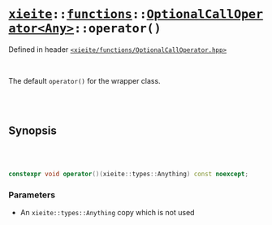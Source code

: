 # [`xieite`](../../../README.md)`::`[`functions`](../../../docs/functions.md)`::`[`OptionalCallOperator<Any>`](../../../docs/functions/OptionalCallOperator.md)`::operator()`
Defined in header [`<xieite/functions/OptionalCallOperator.hpp>`](../../../include/xieite/functions/OptionalCallOperator.hpp)

<br/>

The default `operator()` for the wrapper class.

<br/><br/>

## Synopsis

<br/><br/>

```cpp
constexpr void operator()(xieite::types::Anything) const noexcept;
```
### Parameters
- An `xieite::types::Anything` copy which is not used
